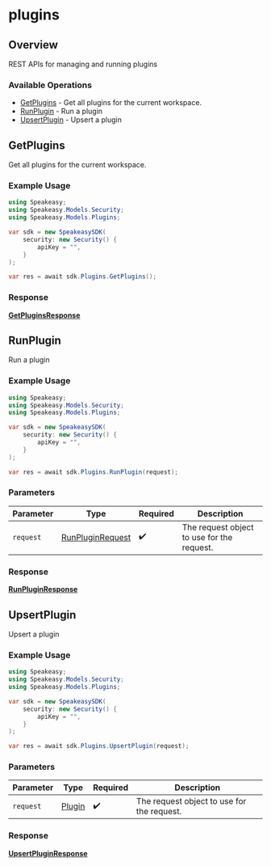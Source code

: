 # plugins

## Overview

REST APIs for managing and running plugins

### Available Operations

* [GetPlugins](#getplugins) - Get all plugins for the current workspace.
* [RunPlugin](#runplugin) - Run a plugin
* [UpsertPlugin](#upsertplugin) - Upsert a plugin

## GetPlugins

Get all plugins for the current workspace.

### Example Usage

```csharp
using Speakeasy;
using Speakeasy.Models.Security;
using Speakeasy.Models.Plugins;

var sdk = new SpeakeasySDK(
    security: new Security() {
        apiKey = "",
    }
);

var res = await sdk.Plugins.GetPlugins();
```


### Response

**[GetPluginsResponse](../../Models/Plugins/GetPluginsResponse.md)**


## RunPlugin

Run a plugin

### Example Usage

```csharp
using Speakeasy;
using Speakeasy.Models.Security;
using Speakeasy.Models.Plugins;

var sdk = new SpeakeasySDK(
    security: new Security() {
        apiKey = "",
    }
);

var res = await sdk.Plugins.RunPlugin(request);
```

### Parameters

| Parameter                                                    | Type                                                         | Required                                                     | Description                                                  |
| ------------------------------------------------------------ | ------------------------------------------------------------ | ------------------------------------------------------------ | ------------------------------------------------------------ |
| `request`                                                    | [RunPluginRequest](../../Models/Plugins/RunPluginRequest.md) | :heavy_check_mark:                                           | The request object to use for the request.                   |


### Response

**[RunPluginResponse](../../Models/Plugins/RunPluginResponse.md)**


## UpsertPlugin

Upsert a plugin

### Example Usage

```csharp
using Speakeasy;
using Speakeasy.Models.Security;
using Speakeasy.Models.Plugins;

var sdk = new SpeakeasySDK(
    security: new Security() {
        apiKey = "",
    }
);

var res = await sdk.Plugins.UpsertPlugin(request);
```

### Parameters

| Parameter                                  | Type                                       | Required                                   | Description                                |
| ------------------------------------------ | ------------------------------------------ | ------------------------------------------ | ------------------------------------------ |
| `request`                                  | [Plugin](../../Models/Shared/Plugin.md)    | :heavy_check_mark:                         | The request object to use for the request. |


### Response

**[UpsertPluginResponse](../../Models/Plugins/UpsertPluginResponse.md)**

